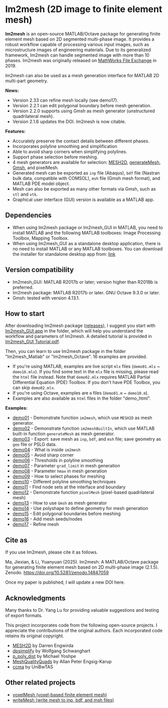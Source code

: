 # Im2mesh (2D image to finite element mesh)



**Im2mesh** is an open-source MATLAB/Octave package for generating finite element mesh based on 2D segmented multi-phase image. It provides a robust workflow capable of processing various input images, such as microstructure images of engineering materials. Due to its generalized framework, Im2mesh can handle segmented image with more than 10 phases.  Im2mesh was originally released on [MathWorks File Exchange](https://www.mathworks.com/matlabcentral/fileexchange/71772-im2mesh-2d-image-to-finite-element-mesh) in 2019. 

Im2mesh can also be used as a mesh generation interface for MATLAB 2D multi-part geometry.



**News:**

- Version 2.33 can refine mesh locally (see demo17).
- Version 2.2.1 can edit polygonal boundary before mesh generation.
- Version 2.2.0 supports using Gmsh as mesh generator (unstructured quadrilateral mesh).
- Version 2.1.6 updates the DOI. Im2mesh is now citable.

**Features:**

- Accurately preserve the contact details between different phases. 
- Incorporates polyline smoothing and simplification
- Able to avoid sharp corners when simplifying polylines.
- Support phase selection before meshing.
- 4 mesh generators are available for selection: [MESH2D](https://github.com/dengwirda/mesh2d), [generateMesh](https://www.mathworks.com/help/pde/ug/pde.pdemodel.generatemesh.html), [Gmsh](https://gmsh.info/), and pixelMesh.
- Generated mesh can be exported as `inp` file (Abaqus), `bdf` file (Nastran bulk data, compatible with COMSOL), `msh` file (Gmsh mesh format), and MATLAB PDE model object.
- Mesh can also be exported as many other formats via Gmsh, such as `stl` and `vtk`.
- Graphical user interface (GUI) version is available as a MATLAB app.



## Dependencies

- When using Im2mesh package or Im2mesh_GUI in MATLAB, you need to install MATLAB and the following MATLAB toolboxes: Image Processing Toolbox, Mapping Toolbox.
- When using Im2mesh_GUI as a standalone desktop application, there is no need to install MATLAB or any MATLAB toolboxes. You can download the installer for standalone desktop app from: [link](https://mjx888.github.io/others/Installer_Im2mesh_GUI.zip)

## Version compatibility

- Im2mesh_GUI: MATLAB R2017b or later; version higher than R2018b is preferred.
- Im2mesh package: MATLAB R2017b or later. GNU Octave 9.3.0 or later.
- Gmsh: tested with version 4.13.1.

## How to start

After downloading Im2mesh package ([releases](https://github.com/mjx888/im2mesh/releases)), I suggest you start with [Im2mesh_GUI app](https://github.com/mjx888/im2mesh/tree/main/Im2mesh_GUI%20app) in the folder, which will help you understand the workflow and parameters of Im2mesh. A detailed tutorial is provided in [Im2mesh_GUI Tutorial.pdf](https://github.com/mjx888/im2mesh/blob/main/Im2mesh_GUI%20Tutorial.pdf). 

Then, you can learn to use Im2mesh package in the folder "Im2mesh_Matlab" or "Im2mesh_Octave". 16 examples are provided. 

- If you're using MATLAB,  examples are live script `mlx` files (`demo01.mlx` ~ `demo16.mlx`). If you find some text in the `mlx` file is missing, please read the `html` file instead. Note that `demo02.mlx` requires MATLAB Partial Differential Equation (PDE) Toolbox. If you don't have PDE Toolbox, you can skip `demo02.mlx`.
- If you're using Octave,  examples are `m` files (`demo01.m` ~ `demo10.m`).
- Examples are also available as `html` files in the folder "demo_html".

**Examples:**

- [demo01](https://mjx888.github.io/im2mesh_demo_html/demo01.html) - Demonstrate function `im2mesh`, which use `MESH2D` as mesh generator.
- [demo02](https://mjx888.github.io/im2mesh_demo_html/demo02.html) - Demonstrate function `im2meshBuiltIn`, which use MATLAB built-in function `generateMesh` as mesh generator.
- [demo03](https://mjx888.github.io/im2mesh_demo_html/demo03.html) - Export: save mesh as `inp`, `bdf`, and `msh` file; save geometry as `geo` file or PSLG data.
- [demo04](https://mjx888.github.io/im2mesh_demo_html/demo04.html) - What is inside `im2mesh`
- [demo05](https://mjx888.github.io/im2mesh_demo_html/demo05.html) - Avoid sharp corner
- [demo06](https://mjx888.github.io/im2mesh_demo_html/demo06.html) - Thresholds in polyline smoothing
- [demo07](https://mjx888.github.io/im2mesh_demo_html/demo07.html) - Parameter `grad_limit` in mesh generation
- [demo08](https://mjx888.github.io/im2mesh_demo_html/demo08.html) - Parameter `hmax` in mesh generation
- [demo09](https://mjx888.github.io/im2mesh_demo_html/demo09.html) - How to select phases for meshing
- [demo10](https://mjx888.github.io/im2mesh_demo_html/demo10.html) - Different polyline smoothing techniques
- [demo11](https://mjx888.github.io/im2mesh_demo_html/demo11.html) - Find node sets at the interface and boundary
- [demo12](https://mjx888.github.io/im2mesh_demo_html/demo12.html) - Demonstrate function `pixelMesh` (pixel-based quadrilateral mesh)
- [demo13](https://mjx888.github.io/im2mesh_demo_html/demo13.html) - How to use `Gmsh` as mesh generator
- [demo14](https://mjx888.github.io/im2mesh_demo_html/demo14.html) - Use polyshape to define geometry for mesh generation
- [demo15](https://mjx888.github.io/im2mesh_demo_html/demo15.html) - Edit polygonal boundaries before meshing
- [demo16](https://mjx888.github.io/im2mesh_demo_html/demo16.html) - Add mesh seeds/nodes
- [demo17](https://mjx888.github.io/im2mesh_demo_html/demo17.html) - Refine mesh

## Cite as

If you use Im2mesh, please cite it as follows.

Ma, Jiexian, & Li, Yuanyuan (2025). Im2mesh: A MATLAB/Octave package for generating finite element mesh based on 2D multi-phase image (2.1.5). Zenodo. https://doi.org/10.5281/zenodo.14847059

Once my paper is published, I will update a new DOI here.

## Acknowledgments

Many thanks to Dr. Yang Lu for providing valuable suggestions and testing of export formats. 

This project incorporates code from the following open-source projects. I appreciate the contributions of the original authors. Each incorporated code retains its original copyright.

- [MESH2D](https://github.com/dengwirda/mesh2d) by Darren Engwirda
- [dpsimplify](https://www.mathworks.com/matlabcentral/fileexchange/21132-line-simplification) by Wolfgang Schwanghart
- [p_poly_dist](https://www.mathworks.com/matlabcentral/fileexchange/12744-distance-from-points-to-polyline-or-polygon) by Michael Yoshpe
- [MeshQualityQuads](https://www.mathworks.com/matlabcentral/fileexchange/33108-unstructured-quadrilateral-mesh-quality-assessment) by Allan Peter Engsig-Karup
- [ccma](https://github.com/UniBwTAS/ccma) by UniBwTAS



## Other related projects

- [voxelMesh (voxel-based finite element mesh)](https://www.mathworks.com/matlabcentral/fileexchange/104720-voxelmesh-voxel-based-mesh)
- [writeMesh (write mesh to inp, bdf, and msh files)](https://www.mathworks.com/matlabcentral/fileexchange/180415-writemesh-write-mesh-to-inp-bdf-and-msh-files)

